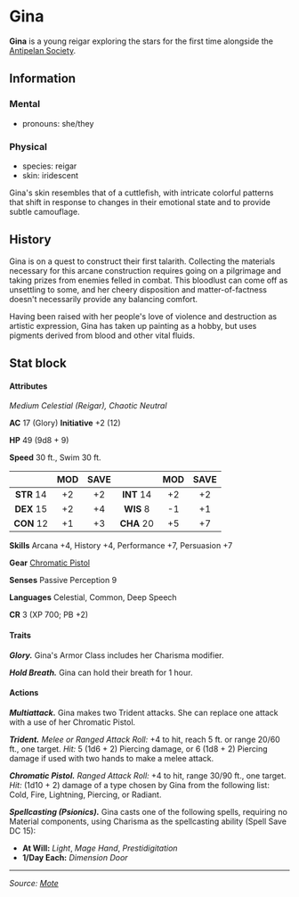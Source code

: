 # Gina

**Gina** is a young reigar exploring the stars for the first time alongside the [Antipelan Society](https://github.com/mpanighetti/dnd5e-mote/tree/main/organizations/antipelan-society/antipelan-society.md).

## Information

### Mental

- pronouns: she/they

### Physical

- species: reigar
- skin: iridescent

Gina's skin resembles that of a cuttlefish, with intricate colorful patterns that shift in response to changes in their emotional state and to provide subtle camouflage.

## History

Gina is on a quest to construct their first talarith. Collecting the materials necessary for this arcane construction requires going on a pilgrimage and taking prizes from enemies felled in combat. This bloodlust can come off as unsettling to some, and her cheery disposition and matter-of-factness doesn't necessarily provide any balancing comfort.

Having been raised with her people's love of violence and destruction as artistic expression, Gina has taken up painting as a hobby, but uses pigments derived from blood and other vital fluids.

## Stat block

#### Attributes

_Medium Celestial (Reigar), Chaotic Neutral_

**AC** 17 (Glory) **Initiative** +2 (12)

**HP** 49 (9d8 + 9)

**Speed** 30 ft., Swim 30 ft.

|            | MOD | SAVE |            | MOD | SAVE |
|:----------:|:---:|:----:|:----------:|:---:|:----:|
| **STR** 14 | +2  | +2   | **INT** 14 | +2  | +2   |
| **DEX** 15 | +2  | +4   | **WIS** 8  | -1  | +1   |
| **CON** 12 | +1  | +3   | **CHA** 20 | +5  | +7   |

**Skills** Arcana +4, History +4, Performance +7, Persuasion +7

**Gear** [Chromatic Pistol](https://github.com/mpanighetti/dnd5e-magic-items/blob/main/weapons/chromatic-pistol.md)

**Senses** Passive Perception 9

**Languages** Celestial, Common, Deep Speech

**CR** 3 (XP 700; PB +2)

#### Traits

_**Glory.**_ Gina's Armor Class includes her Charisma modifier.

_**Hold Breath.**_ Gina can hold their breath for 1 hour.

#### Actions

_**Multiattack.**_ Gina makes two Trident attacks. She can replace one attack with a use of her Chromatic Pistol.

_**Trident.** Melee or Ranged Attack Roll:_ +4 to hit, reach 5 ft. or range 20/60 ft., one target. _Hit:_ 5 (1d6 + 2) Piercing damage, or 6 (1d8 + 2) Piercing damage if used with two hands to make a melee attack.

_**Chromatic Pistol.** Ranged Attack Roll:_ +4 to hit, range 30/90 ft., one target. _Hit:_ (1d10 + 2) damage of a type chosen by Gina from the following list: Cold, Fire, Lightning, Piercing, or Radiant.

_**Spellcasting (Psionics).**_ Gina casts one of the following spells, requiring no Material components, using Charisma as the spellcasting ability (Spell Save DC 15):

- **At Will:** _Light_, _Mage Hand_, _Prestidigitation_
- **1/Day Each:** _Dimension Door_

---

_Source: [Mote](https://github.com/mpanighetti/dnd5e-mote)_
